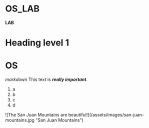 # OS_LAB
**LAB**
# Heading level 1
<h1>OS </h1>
<em>markdown</em>
This text is <em><strong>really important</strong></em>.
<ol>
  <li>a</li>
  <li>b</li>
  <li>c</li>
  <li>d</li>
</ol>
![The San Juan Mountains are beautiful!](/assets/images/san-juan-mountains.jpg "San Juan Mountains")
